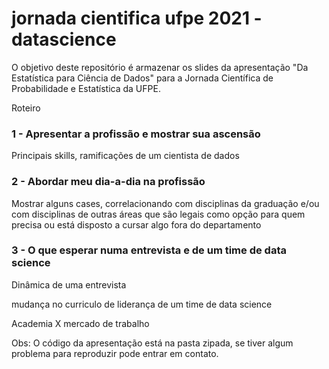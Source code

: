 # jornada cientifica ufpe 2021 - datascience

O objetivo deste repositório é armazenar os slides da apresentação "Da Estatística para Ciência de Dados" para a Jornada Científica de Probabilidade e Estatística da UFPE.

Roteiro

 ### 1 - Apresentar a profissão e mostrar sua ascensão 

  Principais skills, ramificações de um cientista de dados

 ### 2 - Abordar meu dia-a-dia na profissão

 Mostrar alguns cases, correlacionando com disciplinas da graduação e/ou com disciplinas de outras áreas que são legais como opção para quem precisa ou está disposto a cursar algo fora do departamento

### 3 - O que esperar numa entrevista e de um time de data science

 Dinâmica de uma entrevista

 mudança no curriculo de liderança de um time de data science

 Academia X mercado de trabalho
 
 Obs: O código da apresentação está na pasta zipada, se tiver algum problema para reproduzir pode entrar em contato.
